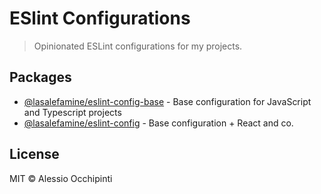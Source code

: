 # ESlint Configurations

> Opinionated ESLint configurations for my projects.


## Packages

- [@lasalefamine/eslint-config-base](https://github.com/LasaleFamine/eslintc/tree/master/packages/eslint-config-base) - Base configuration for JavaScript and Typescript projects
- [@lasalefamine/eslint-config](https://github.com/LasaleFamine/eslintc/tree/master/packages/eslint-config) - Base configuration + React and co.


## License

MIT © Alessio Occhipinti
